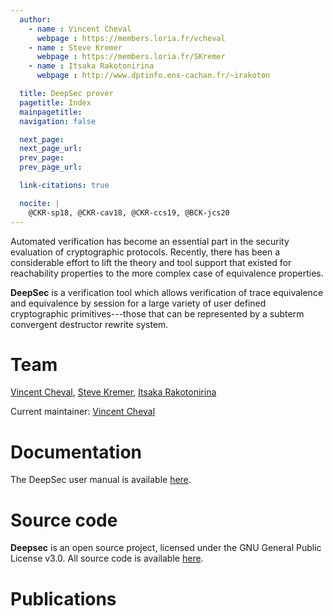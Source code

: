 ```yaml
---
  author:
    - name : Vincent Cheval
      webpage : https://members.loria.fr/vcheval
    - name : Steve Kremer
      webpage : https://members.loria.fr/SKremer
    - name : Itsaka Rakotonirina
      webpage : http://www.dptinfo.ens-cachan.fr/~irakoton

  title: DeepSec prover
  pagetitle: Index
  mainpagetitle:
  navigation: false

  next_page:
  next_page_url:
  prev_page:
  prev_page_url:

  link-citations: true

  nocite: |
    @CKR-sp18, @CKR-cav18, @CKR-ccs19, @BCK-jcs20
---
```



Automated verification has become an essential part in the security
evaluation of cryptographic protocols. Recently, there has been a
considerable effort to lift the theory and tool support that existed
for reachability properties to the more complex case of equivalence
properties.

**DeepSec** is a verification tool which allows verification of trace
equivalence and equivalence by session for a large variety of user
defined cryptographic primitives---those that can be represented by a
subterm convergent destructor rewrite system. 


# Team

[Vincent Cheval](https://members.loria.fr/VCheval/), [Steve Kremer](https://members.loria.fr/SKremer/), [Itsaka Rakotonirina](https://members.loria.fr/IRakotonirina/)

Current maintainer: [Vincent Cheval](https://members.loria.fr/VCheval/)

# Documentation

The DeepSec user manual is available [here](manual.html).


# Source code

**Deepsec** is an open source project, licensed under the GNU General
Public License v3.0. All source code is available
[here](https://github.com/DeepSec-prover).


# Publications

<div id="refs"></div>
